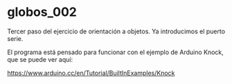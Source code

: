 # globos_002
Tercer paso del ejercicio de orientación a objetos. Ya introducimos el puerto serie. 

El programa está pensado para funcionar con el ejemplo de Arduino Knock, que se puede ver aquí: 

https://www.arduino.cc/en/Tutorial/BuiltInExamples/Knock
